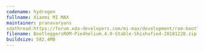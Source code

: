 ```yaml
---
codename: hydrogen
fullname: Xiaomi MI MAX
maintainer: pranavaryans
xdathread:https://forum.xda-developers.com/mi-max/development/rom-bootleggersrom-2-2-t3783863
filename: BootleggersROM-Pie4helium.4.0-Stable-Shishufied-20181228.zip
buildsize: 582.4MB
---
```


